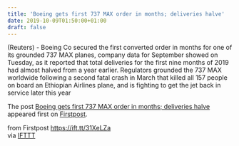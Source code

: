 ```yaml
---
title: 'Boeing gets first 737 MAX order in months; deliveries halve'
date: 2019-10-09T01:50:00+01:00
draft: false
---
```


(Reuters) - Boeing Co secured the first converted order in months for one of its grounded 737 MAX planes, company data for September showed on Tuesday, as it reported that total deliveries for the first nine months of 2019 had almost halved from a year earlier. Regulators grounded the 737 MAX worldwide following a second fatal crash in March that killed all 157 people on board an Ethiopian Airlines plane, and is fighting to get the jet back in service later this year

The post [Boeing gets first 737 MAX order in months; deliveries halve](http://www.firstpost.com/business/boeing-gets-first-737-max-order-in-months-deliveries-halve-7470001.html) appeared first on [Firstpost](http://www.firstpost.com).

  
  
from Firstpost https://ift.tt/31XeLZa  
via [IFTTT](https://ifttt.com/?ref=da&site=blogger)